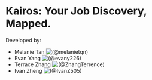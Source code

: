 # Kairos: Your Job Discovery, Mapped.

Developed by:

- Melanie Tan ![(@melanietqn)](https://github.com/melanietqn)
- Evan Yang ![(@evany226)](https://github.com/evany226)
- Terrace Zhang ![(@ZhangTerrence)](https://github.com/ZhangTerrence)
- Ivan Zheng ![(@IvanZ505)](https://github.com/IvanZ505)
